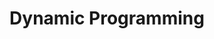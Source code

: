 ---
weight: 1300
title: Dynamic Programming
icon: dynamic_feed
description: Dynamic Programming optimizes over plain recursion.
date: 
lastmod: 
draft: false
---